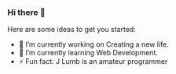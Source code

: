 ### Hi there 👋

Here are some ideas to get you started:

- 🔭 I’m currently working on Creating a new life.
- 🌱 I’m currently learning Web Development.
- ⚡ Fun fact: J Lumb is an amateur programmer
